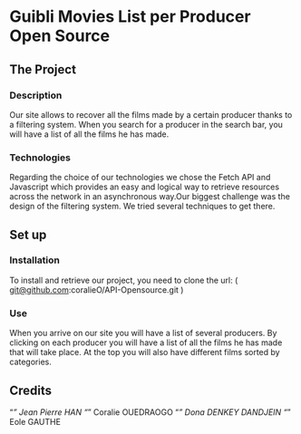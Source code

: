 # Guibli Movies List per Producer Open Source

## The Project 

### Description 

Our site allows to recover all the films made by a certain producer thanks to a filtering system. When you search for a producer in the search bar, you will have a list of all the films he has made.

### Technologies 

Regarding the choice of our technologies we chose the Fetch API and Javascript which provides an easy and logical way to retrieve resources across the network in an asynchronous way.Our biggest challenge was the design of the filtering system. We tried several techniques to get there.

## Set up 

### Installation 
To install and retrieve our project, you need to clone the url: ( git@github.com:coralieO/API-Opensource.git )

### Use

When you arrive on our site you will have a list of several producers. By clicking on each producer you will have a list of all the films he has made that will take place. At the top you will also have different films sorted by categories.

## Credits

“*” Jean Pierre HAN
“*” Coralie OUEDRAOGO
“*” Dona DENKEY DANDJEIN
“*” Eole GAUTHE
